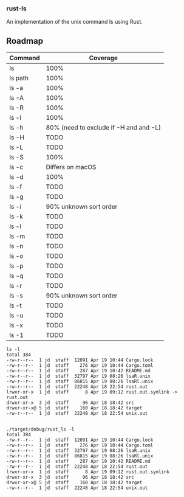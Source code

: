 ### rust-ls
An implementation of the unix command ls using Rust.

## Roadmap
| Command  | Coverage |
| ------------- | ------------- |
| ls  | 100%  |
| ls path  | 100%  |
| ls -a   | 100%  |
| ls -A   | 100%  |
| ls -R   | 100%  |
| ls -l   | 100%  |
| ls -h   | 80% (need to exclude if -H and and -L)  |
| ls -H   | TODO  |
| ls -L   | TODO  |
| ls -S   | 100%  |
| ls -c   | Differs on macOS  |
| ls -d   | 100%  |
| ls -f   | TODO  |
| ls -g   | TODO  |
| ls -i   | 90% unknown sort order  |
| ls -k   | TODO  |
| ls -l   | TODO  |
| ls -m   | TODO  |
| ls -n   | TODO  |
| ls -o   | TODO  |
| ls -p   | TODO  |
| ls -q   | TODO  |
| ls -r   | TODO  |
| ls -s   | 90% unknown sort order  |
| ls -t   | TODO  |
| ls -u   | TODO  |
| ls -x   | TODO  |
| ls -1   | TODO  |

```
ls -l                                             
total 384
-rw-r--r--  1 jd  staff  12091 Apr 19 10:44 Cargo.lock
-rw-r--r--  1 jd  staff    276 Apr 19 10:44 Cargo.toml
-rw-r--r--  1 jd  staff    287 Apr 19 10:42 README.md
-rw-r--r--  1 jd  staff  32797 Apr 19 08:26 lsaR.unix
-rw-r--r--  1 jd  staff  86815 Apr 19 08:26 lsaRl.unix
-rw-r--r--  1 jd  staff  22248 Apr 18 22:54 rust.out
lrwxr-xr-x  1 jd  staff      8 Apr 19 09:12 rust.out.symlink -> rust.out
drwxr-xr-x  3 jd  staff     96 Apr 18 18:42 src
drwxr-xr-x@ 5 jd  staff    160 Apr 18 18:42 target
-rw-r--r--  1 jd  staff  22248 Apr 18 22:54 unix.out


./target/debug/rust_ls -l  
total 384
-rw-r--r--  1 jd  staff  12091 Apr 19 10:44 Cargo.lock
-rw-r--r--  1 jd  staff    276 Apr 19 10:44 Cargo.toml
-rw-r--r--  1 jd  staff  32797 Apr 19 08:26 lsaR.unix
-rw-r--r--  1 jd  staff  86815 Apr 19 08:26 lsaRl.unix
-rw-r--r--  1 jd  staff    287 Apr 19 10:42 README.md
-rw-r--r--  1 jd  staff  22248 Apr 18 22:54 rust.out
lrwxr-xr-x  1 jd  staff      8 Apr 19 09:12 rust.out.symlink
drwxr-xr-x  3 jd  staff     96 Apr 18 18:42 src
drwxr-xr-x@ 5 jd  staff    160 Apr 18 18:42 target
-rw-r--r--  1 jd  staff  22248 Apr 18 22:54 unix.out
```
